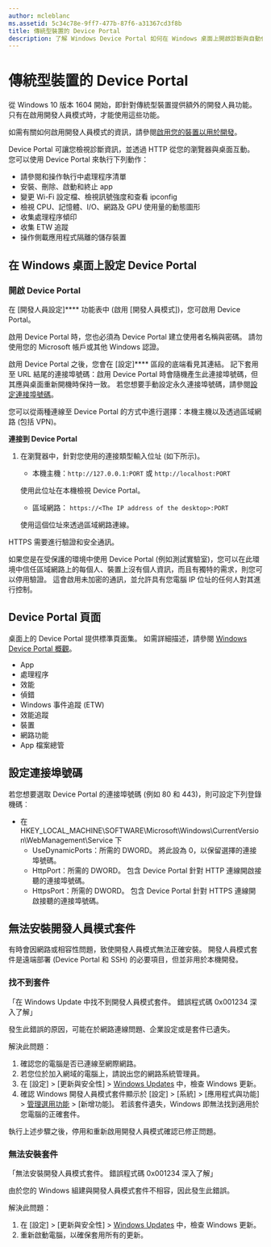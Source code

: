 ```yaml
---
author: mcleblanc
ms.assetid: 5c34c78e-9ff7-477b-87f6-a31367cd3f8b
title: 傳統型裝置的 Device Portal
description: 了解 Windows Device Portal 如何在 Windows 桌面上開啟診斷與自動化功能。
---
```

# 傳統型裝置的 Device Portal

從 Windows 10 版本 1604 開始，即針對傳統型裝置提供額外的開發人員功能。 只有在啟用開發人員模式時，才能使用這些功能。

如需有關如何啟用開發人員模式的資訊，請參閱[啟用您的裝置以用於開發](../get-started/enable-your-device-for-development.md)。

Device Portal 可讓您檢視診斷資訊，並透過 HTTP 從您的瀏覽器與桌面互動。 您可以使用 Device Portal 來執行下列動作：
- 請參閱和操作執行中處理程序清單
- 安裝、刪除、啟動和終止 app
- 變更 Wi-Fi 設定檔、檢視訊號強度和查看 ipconfig
- 檢視 CPU、記憶體、I/O、網路及 GPU 使用量的動態圖形
- 收集處理程序傾印
- 收集 ETW 追蹤 
- 操作側載應用程式隔離的儲存裝置

## 在 Windows 桌面上設定 Device Portal

### 開啟 Device Portal

在 [開發人員設定]**** 功能表中 (啟用 [開發人員模式])，您可啟用 Device Portal。  

啟用 Device Portal 時，您也必須為 Device Portal 建立使用者名稱與密碼。 請勿使用您的 Microsoft 帳戶或其他 Windows 認證。  

啟用 Device Portal 之後，您會在 [設定]**** 區段的底端看見其連結。 記下套用至 URL 結尾的連接埠號碼：啟用 Device Portal 時會隨機產生此連接埠號碼，但其應與桌面重新開機時保持一致。 若您想要手動設定永久連接埠號碼，請參閱[設定連接埠號碼](device-portal-desktop.md#setting-port-numbers)。

您可以從兩種連線至 Device Portal 的方式中進行選擇：本機主機以及透過區域網路 (包括 VPN)。

**連接到 Device Portal**

1. 在瀏覽器中，針對您使用的連接類型輸入位址 (如下所示)。

    - 本機主機：`http://127.0.0.1:PORT` 或 `http://localhost:PORT`

    使用此位址在本機檢視 Device Portal。
    
    - 區域網路： `https://<The IP address of the desktop>:PORT`

    使用這個位址來透過區域網路連線。

HTTPS 需要進行驗證和安全通訊。

如果您是在受保護的環境中使用 Device Portal (例如測試實驗室)，您可以在此環境中信任區域網路上的每個人、裝置上沒有個人資訊，而且有獨特的需求，則您可以停用驗證。 這會啟用未加密的通訊，並允許具有您電腦 IP 位址的任何人對其進行控制。

## Device Portal 頁面

桌面上的 Device Portal 提供標準頁面集。 如需詳細描述，請參閱 [Windows Device Portal 概觀](device-portal.md)。

- App
- 處理程序
- 效能
- 偵錯
- Windows 事件追蹤 (ETW)
- 效能追蹤
- 裝置
- 網路功能
- App 檔案總管 

## 設定連接埠號碼

若您想要選取 Device Portal 的連接埠號碼 (例如 80 和 443)，則可設定下列登錄機碼︰

- 在 HKEY_LOCAL_MACHINE\SOFTWARE\Microsoft\Windows\CurrentVersion\WebManagement\Service 下
    - UseDynamicPorts：所需的 DWORD。 將此設為 0，以保留選擇的連接埠號碼。
    - HttpPort：所需的 DWORD。 包含 Device Portal 針對 HTTP 連線開啟接聽的連接埠號碼。  
    - HttpsPort：所需的 DWORD。 包含 Device Portal 針對 HTTPS 連線開啟接聽的連接埠號碼。

## 無法安裝開發人員模式套件
有時會因網路或相容性問題，致使開發人員模式無法正確安裝。 開發人員模式套件是遠端部署 (Device Portal 和 SSH) 的必要項目，但並非用於本機開發。  

### 找不到套件

「在 Windows Update 中找不到開發人員模式套件。 錯誤程式碼 0x001234 深入了解」   

發生此錯誤的原因，可能在於網路連線問題、企業設定或是套件已遺失。 

解決此問題：

1. 確認您的電腦是否已連線至網際網路。 
2. 若您位於加入網域的電腦上，請說出您的網路系統管理員。 
3. 在 [設定] &gt; [更新與安全性] &gt; [Windows Updates](ms-settings:windowsupdate) 中，檢查 Windows 更新。
4. 確認 Windows 開發人員模式套件顯示於 [設定] &gt; [系統] &gt; [應用程式與功能] &gt; [管理選用功能](ms-settings:optionalfeatures) &gt; [新增功能]。 若該套件遺失，Windows 即無法找到適用於您電腦的正確套件。 

執行上述步驟之後，停用和重新啟用開發人員模式確認已修正問題。 


### 無法安裝套件

「無法安裝開發人員模式套件。 錯誤程式碼 0x001234 深入了解」

由於您的 Windows 組建與開發人員模式套件不相容，因此發生此錯誤。 

解決此問題：

1. 在 [設定] &gt; [更新與安全性] &gt; [Windows Updates](ms-settings:windowsupdate) 中，檢查 Windows 更新。
2. 重新啟動電腦，以確保套用所有的更新。


<!--HONumber=May16_HO2-->


